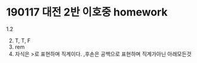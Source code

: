 # 190117 대전 2반 이호중 homework

   1.2	

2. T, T, F
3. rem
4. 자식은 >로 표현하며 직계이다. ,후손은 공백으로 표현하며 직계가아닌 아래모든것


